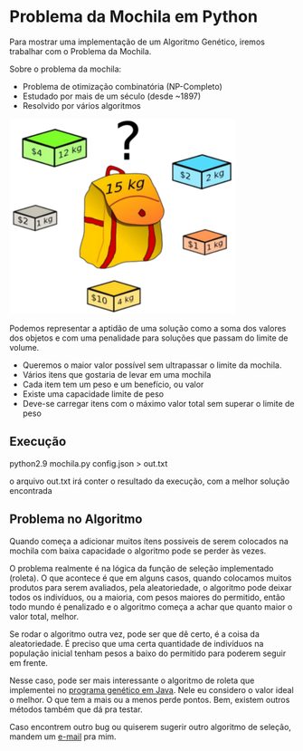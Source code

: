 # Problema da Mochila em Python

Para mostrar uma implementação de um Algoritmo Genético, iremos trabalhar com o Problema da Mochila.

Sobre o problema da mochila:

- Problema de otimização combinatória (NP-Completo)
- Estudado por mais de um século (desde ~1897)
- Resolvido por vários algoritmos

![Screenshot](ia_ag_mochila.png)

Podemos representar a aptidão de uma solução como a soma dos valores dos objetos e com uma penalidade para soluções que passam do limite de volume.

- Queremos o maior valor possível sem ultrapassar o limite da mochila.
- Vários itens que gostaria de levar em uma mochila
- Cada item tem um peso e um benefício, ou valor
- Existe uma capacidade limite de peso
- Deve-se carregar itens com o máximo valor total sem superar o limite de peso

## Execução

python2.9 mochila.py config.json > out.txt

o arquivo out.txt irá conter o resultado da execução, com a melhor solução encontrada

## Problema no Algoritmo

Quando começa a adicionar muitos ítens possiveis de serem colocados na mochila com baixa capacidade o algoritmo pode se perder às vezes.

O problema realmente é na lógica da função de seleção implementado (roleta). O que acontece é que em alguns casos, quando colocamos muitos produtos para serem avaliados, pela aleatoriedade, o algoritmo pode deixar todos os indivíduos, ou a maioria, com pesos maiores do permitido, então todo mundo é penalizado e o algoritmo começa a achar que quanto maior o valor total, melhor.

Se rodar o algoritmo outra vez, pode ser que dê certo, é a coisa da aleatoriedade. É preciso que uma certa quantidade de indivíduos na população inicial tenham pesos a baixo do permitido para poderem seguir em frente.

Nesse caso, pode ser mais interessante o algoritmo de roleta que implementei no [programa genético em Java](https://saulo.arisa.com.br/wiki/index.php/Gen%C3%A9ticos:_Exemplo_em_Java). Nele eu considero o valor ideal o melhor. O que tem a mais ou a menos perde pontos. Bem, existem outros métodos também que dá pra testar.

Caso encontrem outro bug ou quiserem sugerir outro algoritmo de seleção, mandem um [e-mail](mailto:saulopz@gmail.com) pra mim.

